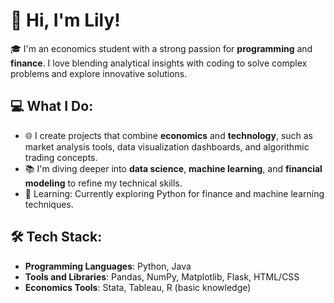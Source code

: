 # 👋 Hi, I'm Lily!

🎓 I'm an economics student with a strong passion for **programming** and **finance**. I love blending analytical insights with coding to solve complex problems and explore innovative solutions.

## 💻 What I Do:
- 🌐 I create projects that combine **economics** and **technology**, such as market analysis tools, data visualization dashboards, and algorithmic trading concepts.
- 📚 I'm diving deeper into **data science**, **machine learning**, and **financial modeling** to refine my technical skills.
- 🧠 Learning: Currently exploring Python for finance and machine learning techniques.

## 🛠️ Tech Stack:
- **Programming Languages**: Python, Java
- **Tools and Libraries**: Pandas, NumPy, Matplotlib, Flask, HTML/CSS
- **Economics Tools**: Stata, Tableau, R (basic knowledge)
